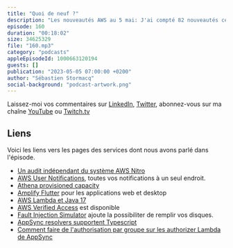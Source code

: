 ```yaml
---
title: "Quoi de neuf ?"
description: "Les nouveautés AWS au 5 mai: J'ai compté 82 nouveautés ces deux dernières semaines (-12 WoW). Java 17 est disponible sur AWS Lambda, Verified Access est disponible. Vous pouvez maintenant provisioner de la capacité sur Athena ou développer des applications web et desktop avec Amplify pour Flutter. On parle aussi de sécurité et du système Nitro. On détaille tout cela dans le podcast \U0001F399 AWS ☁️ en \U0001F1EB\U0001F1F7."
episode: 160
duration: "00:18:02"
size: 34625329
file: "160.mp3"
category: "podcasts"
appleEpisodeId: 1000663120194
guests: []
publication: "2023-05-05 07:00:00 +0200"
author: "Sébastien Stormacq"
social-background: "podcast-artwork.png"
---
```


Laissez-moi vos commentaires sur [LinkedIn](https://www.linkedin.com/in/sebastienstormacq/), [Twitter](https://twitter.com/sebsto), abonnez-vous sur ma chaîne [YouTube](https://www.youtube.com/sebsto) ou [Twitch.tv](https://www.twitch.tv/sebAWS)

## Liens

Voici les liens vers les pages des services dont nous avons parlé dans l'épisode.

- [Un audit indépendant du système AWS Nitro](https://aws.amazon.com/blogs/security/delivering-on-the-aws-digital-sovereignty-pledge-control-without-compromise/)
- [AWS User Notifications](https://aws.amazon.com/blogs/aws/new-set-up-your-aws-notifications-in-one-place/), toutes vos notifications à un seul endroit.
- [Athena provisioned capacity](https://aws.amazon.com/blogs/aws/introducing-athena-provisioned-capacity/)
- [Amplify Flutter](https://aws.amazon.com/es/blogs/mobile/amplify-flutter-announces-general-availability-for-web-and-desktop-support/) pour les applications web et desktop
- [AWS Lambda et Java 17](https://aws.amazon.com/blogs/compute/java-17-runtime-now-available-on-aws-lambda/)
- [AWS Verified Access](https://aws.amazon.com/about-aws/whats-new/2023/04/aws-verified-access-generally-available/) est disponible
- [Fault Injection Simulator](https://aws.amazon.com/about-aws/whats-new/2023/04/aws-fault-injection-simulator-amazon-ec2-instance-disk-fill/) ajoute la possibiliter de remplir vos disques.
- [AppSync resolvers supportent Typescript](https://aws.amazon.com/about-aws/whats-new/2023/04/aws-appsync-typescript-maps-javascript-resolvers/)
- [Comment faire de l'authorisation par groupe sur les authorizer Lambda de AppSync](https://theburningmonk.com/2021/09/group-based-auth-with-appsync-lambda-authoriser/)
